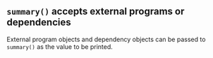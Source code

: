 ## `summary()` accepts external programs or dependencies

External program objects and dependency objects can be passed to
`summary()` as the value to be printed.
